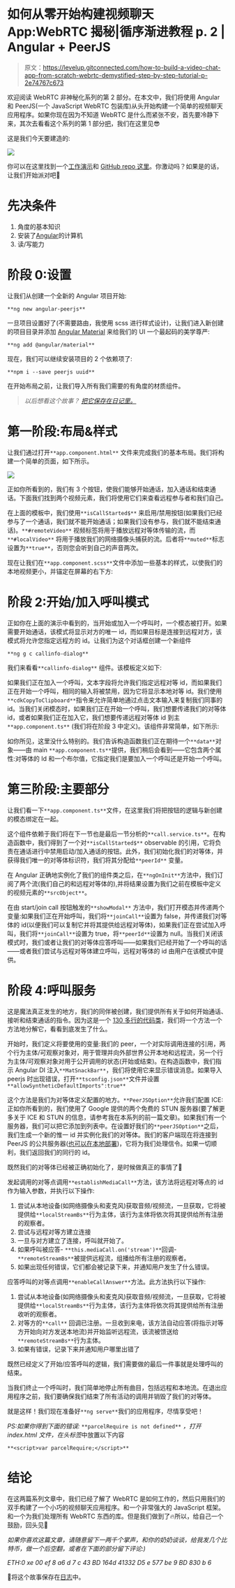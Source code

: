 # 如何从零开始构建视频聊天 App:WebRTC 揭秘|循序渐进教程 p. 2 | Angular + PeerJS

> 原文：<https://levelup.gitconnected.com/how-to-build-a-video-chat-app-from-scratch-webrtc-demystified-step-by-step-tutorial-p-2e74767c673>

欢迎阅读 WebRTC 非神秘化系列的第 2 部分。在本文中，我们将使用 Angular 和 PeerJS(一个 JavaScript WebRTC 包装库)从头开始构建一个简单的视频聊天应用程序。如果你现在因为不知道 WebRTC 是什么而紧张不安，首先要冷静下来，其次去看看这个系列的第 1 部分[吧](https://ullal-aaron.medium.com/what-powers-google-meet-and-microsoft-teams-webrtc-demystified-step-by-step-tutorial-e0cb422010f7)，我们在这里见😎

这是我们今天要建造的:

![](img/0446e7a62fd9346c98eeee77a8e7fcec.png)

你可以在这里找到一个[工作演示](https://angularpeerjs.web.app/)和 [GitHub repo 这里](https://github.com/ullalaaron/angular-peerjs)。你激动吗？如果是的话，让我们开始派对吧🚀

# **先决条件**

1.  角度的基本知识
2.  安装了[Angular](https://angular.io/guide/setup-local)的计算机
3.  读/写能力

# **阶段 0:设置**

让我们从创建一个全新的 Angular 项目开始:

`**ng new angular-peerjs**`

一旦项目设置好了(不需要路由，我使用 scss 进行样式设计)，让我们进入新创建的项目目录并添加 [Angular Material](https://material.angular.io/) 来给我们的 UI 一个最起码的美学尊严:

`**ng add @angular/material**`

现在，我们可以继续安装项目的 2 个依赖项了:

`**npm i --save peerjs uuid**`

在开始布局之前，让我们导入所有我们需要的有角度的材质组件。

> *以后想看这个故事？* [*把它保存在日记里。*](https://usejournal.com/?utm_source=medium.com&utm_medium=noteworthy_blog&utm_campaign=tech&utm_content=guest_post_read_later_text)

# **第一阶段:布局&样式**

让我们通过打开`**app.component.html**` 文件来完成我们的基本布局。我们将构建一个简单的页面，如下所示。

![](img/cc370ad63538ed46931da2979e7a8e1d.png)

正如你所看到的，我们有 3 个按钮，使我们能够开始通话，加入通话和结束通话。下面我们找到两个视频元素，我们将使用它们来查看远程参与者和我们自己。

在上面的模板中，我们使用`**isCallStarted$**` 来启用/禁用按钮(如果我们已经参与了一个通话，我们就不能开始通话；如果我们没有参与，我们就不能结束通话)。`**#remoteVideo**` 视频标签将用于播放远程对等体传输的流，而`**#localVideo**` 将用于播放我们的网络摄像头捕获的流。后者将`**muted**`标志设置为`**true**`，否则您会听到自己的声音两次。

现在让我们在`**app.component.scss**`文件中添加一些基本的样式，以使我们的本地视频更小，并锚定在屏幕的右下方:

# 阶段 2:开始/加入呼叫模式

正如你在上面的演示中看到的，当开始或加入一个呼叫时，一个模态被打开。如果需要开始通话，该模式将显示对方的唯一 id，而如果目标是连接到远程对方，该模式将允许您指定远程方的 id。让我们为这个对话框创建一个新组件

`**ng g c callinfo-dialog**`

我们来看看`**callinfo-dialog**` 组件。该模板定义如下:

如果我们正在加入一个呼叫，文本字段将允许我们指定远程对等 id，而如果我们正在开始一个呼叫，相同的输入将被禁用，因为它将显示本地对等 id。我们使用`**cdkCopyToClipboard**`指令来允许简单地通过点击文本输入来复制我们同事的 id。当我们关闭模态时，如果我们正在开始一个呼叫，我们想要传递我们的对等体 id，或者如果我们正在加入它，我们想要传递远程对等体 id 到主`**app.component.ts**` (我们将在阶段 3 中定义)。该组件非常简单，如下所示:

如你所见，这里没什么特别的。我们告诉构造函数我们正在期待一个`**data**`对象——由 main `**app.component.ts**`提供，我们稍后会看到——它包含两个属性:对等体的 Id 和一个布尔值，它指定我们是要加入一个呼叫还是开始一个呼叫。

# 第三阶段:主要部分

让我们看一下`**app.component.ts**`文件，在这里我们将把按钮的逻辑与新创建的模态绑定在一起。

这个组件依赖于我们将在下一节也是最后一节分析的`**call.service.ts**`。在构造函数中，我们得到了一个对`**isCallStarted$**` observable 的引用，它将负责在通话进行中禁用启动/加入通话的按钮。此外，我们初始化我们的对等体，并获得我们唯一的对等体标识符，我们将其分配给`**peerId**` 变量。

在 Angular 正确地实例化了我们的组件类之后，在`**ngOnInit**`方法中，我们订阅了两个流(我们自己的和远程对等体的),并将结果设置为我们之前在模板中定义的视频元素的`**srcObject**`。

在由 start/join call 按钮触发的`**showModal**` 方法中，我们打开模态并传递两个变量:如果我们正在开始呼叫，我们将`**joinCall**`设置为 false，并传递我们对等体的 id(以便我们可以复制它并将其提供给远程对等体)，如果我们正在尝试加入呼叫，我们将`**joinCall**`设置为 true，将`**peerId**`设置为 null。当我们关闭该模式时，我们或者让我们的对等体应答呼叫——如果我们已经开始了一个呼叫的话——或者我们尝试与远程对等体建立呼叫，远程对等体的 id 由用户在该模式中提供。

# 阶段 4:呼叫服务

这是魔法真正发生的地方，我们的同伴被创建，我们提供所有关于如何开始通话、接听和结束通话的指令。因为这是一个 [130 多行的代码类](https://gist.github.com/ullalaaron/fe32d384319f32094b1b8c822f95fb45)，我们将一个方法一个方法地分解它，看看到底发生了什么。

开始时，我们定义将要使用的变量:我们的 peer，一个对实际调用连接的引用，两个行为主体/可观察对象对，用于管理并向外部世界公开本地和远程流，另一个行为主体/可观察对象对用于公开调用的状态(开始或结束)。在构造函数中，我们指示 Angular DI 注入`**MatSnackBar**`，我们将使用它来显示错误消息。如果导入 peerjs 时出现错误，打开`**tsconfig.json**`文件并设置`**allowSyntheticDefaultImports":true**`

这个方法是我们为对等体定义配置的地方。`**PeerJSOption**`允许我们配置 ICE:正如你所看到的，我们使用了 Google 提供的两个免费的 STUN 服务器(要了解更多关于 ICE 和 STUN 的信息，请参考我在本系列的前一篇文章)。如果我们有一个服务器，我们可以把它添加到列表中。在设置好我们的`**peerJSOption**`之后，我们生成一个新的惟一 id 并实例化我们的对等体。我们的客户端现在将连接到 PeerJS 的公共服务器([也可以在本地部署](https://github.com/peers/peerjs-server))，它将为我们处理信令。如果一切顺利，我们返回我们的同行的 id。

既然我们的对等体已经被正确初始化了，是时候做真正的事情了🚀

发起调用的对等点调用`**establishMediaCall**`方法，该方法将远程对等点的 id 作为输入参数，并执行以下操作:

1.  尝试从本地设备(如网络摄像头和麦克风)获取音频/视频流，一旦获取，它将被提供给`**localStreamBs**`行为主体，该行为主体将依次将其提供给所有注册的观察者。
2.  尝试与远程对等方建立连接
3.  一旦与对方建立了连接，呼叫就开始了。
4.  如果呼叫被应答- `**this.mediaCall.on('stream')**`回调-`**remoteStreamBs**`被提供远程流，组播给所有注册的观察者。
5.  如果出现任何错误，它们都会被记录下来，并通知用户发生了什么错误。

应答呼叫的对等点调用`**enableCallAnswer**`方法。此方法执行以下操作:

1.  尝试从本地设备(如网络摄像头和麦克风)获取音频/视频流，一旦获取，它将被提供给`**localStreamBs**`行为主体，该行为主体将依次将其提供给所有注册收听的观察者。
2.  对等方的`**call**` 回调已注册。一旦收到来电，该方法自动应答(将指示对等方开始向对方发送本地流)并开始监听远程流，该流被馈送给`**remoteStreamBs**`行为主体。
3.  如果有错误，记录下来并通知用户哪里出错了

既然已经定义了开始/应答呼叫的逻辑，我们需要做的最后一件事就是处理呼叫的结束。

当我们终止一个呼叫时，我们简单地停止所有曲目，包括远程和本地流。在退出应用程序之前，我们要确保我们结束了所有活动的调用并销毁了我们的对等体。

就是这样！我们现在准备好`**ng serve**`我们的应用程序，尽情享受吧！

*PS:如果你得到下面的错误:* `**parcelRequire is not defined**` *，打开 index.html 文件，在头标签*中放置以下内容

`**<script>var parcelRequire;</script>**`

# 结论

在这两篇系列文章中，我们已经了解了 WebRTC 是如何工作的，然后只用我们的双手构建了一个小巧的视频聊天应用程序。和一个非常强大的 JavaScript 框架。和一个为我们处理所有 WebRTC 东西的库。但是我们做到了🔥所以，给自己一个鼓励，回头见🚀

*如果你喜欢这篇文章，请随意留下一两千个掌声，和你的奶奶谈谈，给我发几个比特币，做一个后空翻，或者在下面的部分留下评论:)*

*ETH:0 xe 00 ef 8 a6 d 7 c 43 BD 164d 41332 D5 e 577 be 9 BD 830 b 6*

📝将这个故事保存在[日志](https://usejournal.com/?utm_source=medium.com&utm_medium=noteworthy_blog&utm_campaign=tech&utm_content=guest_post_read_later_text)中。